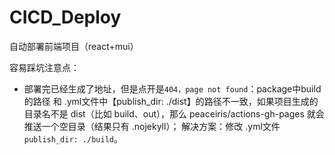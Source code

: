 # CICD_Deploy
自动部署前端项目（react+mui）

容易踩坑注意点：
- 部署完已经生成了地址，但是点开是`404，page not found`：package中build的路径 和 .yml文件中【publish_dir: ./dist】的路径不一致，如果项目生成的目录名不是 dist（比如 build、out），那么 peaceiris/actions-gh-pages 就会推送一个空目录（结果只有 .nojekyll）； 解决方案：修改 .yml文件 `publish_dir: ./build`。

